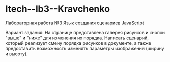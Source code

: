 # Itech--lb3--Kravchenko


Лабораторная работа №3
Язык создания сценариев JavaScript

Вариант задания:
На странице представлена галерея рисунков и кнопки "выше" и "ниже" для изменения их порядка. 
Написать сценарий, который реализует смену порядка рисунков в документе, а также предоставить возможность изменять параметры изображений (ширину и высоту).

